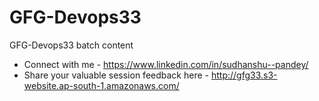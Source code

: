 # GFG-Devops33
GFG-Devops33 batch content

- Connect with me - https://www.linkedin.com/in/sudhanshu--pandey/
- Share your valuable session feedback here - http://gfg33.s3-website.ap-south-1.amazonaws.com/